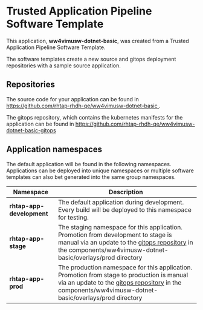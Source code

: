 # Trusted Application Pipeline Software Template

This application, **ww4vimusw-dotnet-basic**, was created from a Trusted Application Pipeline Software Template.

The software templates create a new source and gitops deployment repositories with a sample source application. 

## Repositories

The source code for your application can be found in [https://github.com/rhtap-rhdh-qe/ww4vimusw-dotnet-basic ](https://github.com/rhtap-rhdh-qe/ww4vimusw-dotnet-basic ).
 
The gitops repository, which contains the kubernetes manifests for the application can be found in 
[https://github.com/rhtap-rhdh-qe/ww4vimusw-dotnet-basic-gitops ](https://github.com/rhtap-rhdh-qe/ww4vimusw-dotnet-basic-gitops ) 

## Application namespaces 

The default application will be found in the following namespaces. Applications can be deployed into unique namespaces or multiple software templates can also bet generated into the same group namespaces.  

|  Namespace   |  Description   |  
| -------- | -------- |   
| **rhtap-app-development** | The default application during development. Every build will be deployed to this namespace for testing. | 
| **rhtap-app-stage** | The staging namespace for this application. Promotion from development to stage is manual via an update to the [gitops repository](https://github.com/rhtap-rhdh-qe/ww4vimusw-dotnet-basic-gitops ) in the components/ww4vimusw-dotnet-basic/overlays/prod directory |  
| **rhtap-app-prod** | The production namespace for this application. Promotion from stage to production is manual via an update to the [gitops repository](https://github.com/rhtap-rhdh-qe/ww4vimusw-dotnet-basic-gitops ) in the components/ww4vimusw-dotnet-basic/overlays/prod directory | 